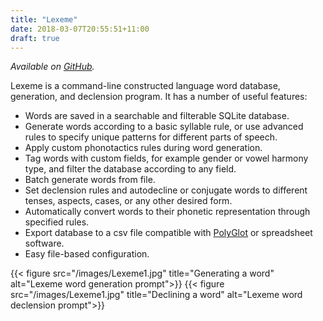 ```yaml
---
title: "Lexeme"
date: 2018-03-07T20:55:51+11:00
draft: true
---
```


*Available on [GitHub](https://github.com/kdelwat/lexeme).*

Lexeme is a command-line constructed language word database, generation, and
declension program. It has a number of useful features:

- Words are saved in a searchable and filterable SQLite database.
- Generate words according to a basic syllable rule, or use advanced rules to specify unique patterns for different parts of speech.
- Apply custom phonotactics rules during word generation.
- Tag words with custom fields, for example gender or vowel harmony type, and filter the database according to any field.
- Batch generate words from file.
- Set declension rules and autodecline or conjugate words to different tenses, aspects, cases, or any other desired form.
- Automatically convert words to their phonetic representation through specified rules.
- Export database to a csv file compatible with [PolyGlot](https://draquet.github.io/PolyGlot/) or spreadsheet software.
- Easy file-based configuration.

{{< figure src="/images/Lexeme1.jpg" title="Generating a word" alt="Lexeme word generation prompt">}}
{{< figure src="/images/Lexeme1.jpg" title="Declining a word" alt="Lexeme word declension prompt">}}

